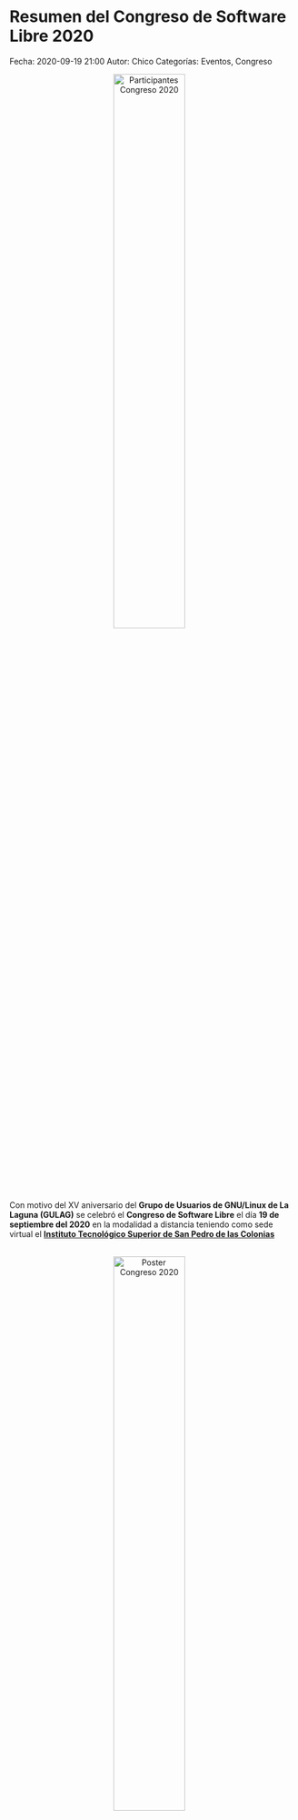 Resumen del Congreso de Software Libre 2020
==================================

Fecha: 2020-09-19 21:00
Autor: Chico
Categorías: Eventos, Congreso

<center>
<a href="2020-09-19-resumen-congreso-2020/TodosCongreso.png">
<img class="img-responsive" style="width:50%;height:auto;margin-right:12px;" src="2020-09-19-resumen-congreso-2020/TodosCongreso.png" alt="Participantes Congreso 2020" width="250" height="325">
</a>
</center>

<br />

Con motivo del XV aniversario del **Grupo de Usuarios de GNU/Linux de La Laguna (GULAG)** se celebró el **Congreso de Software Libre** el día **19 de septiembre del 2020** en la modalidad a distancia teniendo como sede virtual el **[Instituto Tecnológico Superior de San Pedro de las Colonias](https://www.tecsanpedro.edu.mx/web/)**

<!-- break -->

<br />

<center>
<a href="2020-09-01-avances-congreso-2020/Congreso_2020.jpeg">
<img class="img-responsive" style="width:50%;height:auto;margin-right:12px;" src="2020-09-01-avances-congreso-2020/Congreso_2020.jpeg" alt="Poster Congreso 2020" width="250" height="325">
</a>
</center>

<br />

Se contó con la asistencia de más de 200 personas de los ámbitos académico, empresarial, gubernamental y público en general de la Comarca Lagunera, de varios estados de la República Mexicana así como de otros países, Brasil y Colombia entre ellos, quienes aprendieron de las conferencias y talleres que para ellos se preparó.

### Conferencias

<br />

#### Jon "maddog" Hall : "What is ‘Libre’ Culture and why is it good for Mexico?"

<center>
<iframe width="560" height="315" src="https://www.youtube.com/embed/Gf6aHLmXgOc?start=855" frameborder="0" allow="accelerometer; autoplay; clipboard-write; encrypted-media; gyroscope; picture-in-picture" allowfullscreen></iframe>
</center>

<br />

#### Claudia Hernández : "Blender 3D"

<center>
<iframe width="560" height="315" src="https://www.youtube.com/embed/Gf6aHLmXgOc?start=5899" frameborder="0" allow="accelerometer; autoplay; clipboard-write; encrypted-media; gyroscope; picture-in-picture" allowfullscreen></iframe>
</center>

<br />

#### Antonio Gurza : "Ingeniería social: el arte de hackear tu mente"

<center>
<iframe width="560" height="315" src="https://www.youtube.com/embed/Gf6aHLmXgOc?start=10300" frameborder="0" allow="accelerometer; autoplay; clipboard-write; encrypted-media; gyroscope; picture-in-picture" allowfullscreen></iframe>
</center>

<br />

#### José Miguel Jáuregui García : "Software y datos libres para encontrar Zonas de Silencio de radio"

<center>
<iframe width="560" height="315" src="https://www.youtube.com/embed/Gf6aHLmXgOc?start=14385" frameborder="0" allow="accelerometer; autoplay; clipboard-write; encrypted-media; gyroscope; picture-in-picture" allowfullscreen></iframe>
</center>

<br />

### Talleres

Después de las conferencias los asistentes participaron en los talleres en los que se registrarón. Los talleres fueron:

#### "Livecode" - Edgar Lugo Castro

#### "Ejercicio con Blender para principiantes" - Claudia Hernández.

<center>
<a href="2020-09-19-resumen-congreso-2020/Blender-CarlosAngeles.jpg">
<img class="img-responsive" style="width:50%;height:auto;margin-right:12px;" src="2020-09-19-resumen-congreso-2020/Blender-CarlosAngeles.jpg" alt="Participantes Congreso 2020" width="250" height="325">
</a>
<i>Crédito de imagen: Render creado por Carlos Ángeles, participante del taller "Ejercicio con Blender para principiantes".</i>
</center>

<br />

La participación a las conferencias y a los talleres fue, como siempre, **sin costo**, para quienes se registraron a los mismos.

### Agradecimientos:

Agradecemos la participación y apoyo de la sede virtual, **[Instituto Tecnológico Superior de San Pedro de las Colonias](https://www.tecsanpedro.edu.mx/web/)**.

Agradecemos también a los **patrocinadores**:

<center>
<a href="2020-09-01-avances-congreso-2020/logo_tec_SP_fondo-blanco.png"><img class="img-responsive" style="width:50%;height:auto;margin-right:12px;" src="2020-09-01-avances-congreso-2020/logo_tec_SP_fondo-blanco.png" alt="Sede Congreso 2020" width="325" height="250"></a>
</center>
<br />
<center>
<a href="2020-09-01-avances-congreso-2020/logo_fica_ujed_blanco.png"><img class="img-responsive" style="width:50%;height:auto;margin-right:12px;" src="2020-09-01-avances-congreso-2020/logo_fica_ujed_blanco.png" alt="Fica UJED" width="325" height="250"></a>
</center>
<br />
<center>
<a href="2020-09-01-avances-congreso-2020/EscuelaDeSistemas-v2.png"><img class="img-responsive" style="width:70%;height:auto;margin-right:12px;" src="2020-09-01-avances-congreso-2020/EscuelaDeSistemas-v2.png" alt="Sistemas UT UAdeC" width="400" height="300"></a>
</center>
<br />
<center>
<a href="2020-09-01-avances-congreso-2020/logo_ethergroup.png"><img class="img-responsive" style="width:70%;height:auto;margin-right:12px;" src="2020-09-01-avances-congreso-2020/logo_ethergroup.png" alt="Ethergroup" width="400" height="300"></a>
</center>
<br />
<center>
<a href="2020-09-01-avances-congreso-2020/Perfumeria_Florels.png"><img class="img-responsive" style="width:70%;height:auto;margin-right:12px;" src="2020-09-01-avances-congreso-2020/Perfumeria_Florels.png" alt="Florels" width="400" height="300"></a>
</center>
<br />
<center>
<a href="2020-09-01-avances-congreso-2020/Linux_Foundation_logo.png"><img class="img-responsive" style="width:70%;height:auto;margin-right:12px;" src="2020-09-01-avances-congreso-2020/Linux_Foundation_logo.png" alt="Linux Foundation" width="400" height="300"></a>
</center>
<br />

Damos las gracias a el respetable público esperando lo enseñado este día les sea de utilidad.

De igual manera agradecemos a todos los miembros del GULAG que de una u otra forma colaboraron para la realización de este congreso.

<br />

#### Foto tres

### Promoción en medios de comunicación:

[Periódico Entretodos](http://periodicoentretodos.mx/2020/09/09/gulag-alista-su-congreso-de-software-libre/) - [Youtube](https://www.youtube.com/watch?v=un0LJFNz46c&t=124)

### Redes sociales:

[Facebook](https://www.facebook.com/groups/282427405174957/)

[Twitter](https://twitter.com/gulagmexico)

[Telegram](https://t.me/joinchat/AhKXM0m4OTrdeN2x2yz1VQ)

**Los esperamos el siguiente año :-D**

**Vive libre, se libre, usa software libre.**

### Descargas

* [Poster Congreso de Software Libre 2020 (LowRes)](2020-09-01-avances-congreso-2020/Congreso_2020.jpeg)
* [Poster Congreso de Software Libre 2020 (HiRes)](2020-09-01-avances-congreso-2020/Congreso_2020.png)
* [Poster archivos fuente](https://github.com/GULAG/PosterCongreso2020)
